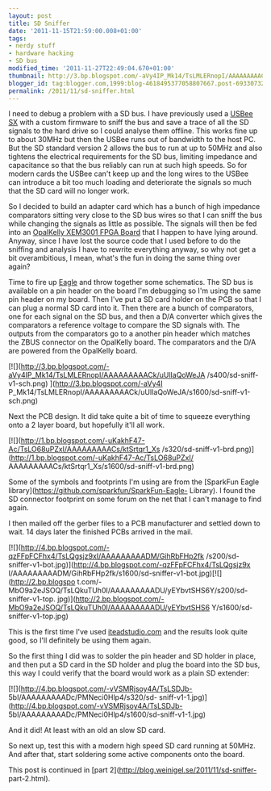 ```yaml
---
layout: post
title: SD Sniffer
date: '2011-11-15T21:59:00.008+01:00'
tags:
- nerdy stuff
- hardware hacking
- SD bus
modified_time: '2011-11-27T22:49:04.670+01:00'
thumbnail: http://3.bp.blogspot.com/-aVy4IP_Mk14/TsLMLERnopI/AAAAAAAAACk/uUlIaQoWeJA/s72-c/sd-sniff-v1-sch.png
blogger_id: tag:blogger.com,1999:blog-4618495377058807667.post-6933073284981773926
permalink: /2011/11/sd-sniffer.html
---
```


I need to debug a problem with a SD bus.  I have previously used a
[USBee SX](http://www.usbee.com/sx.html) with a custom firmware to
sniff the bus and save a trace of all the SD signals to the hard drive
so I could analyse them offline.  This works fine up to about 30MHz
but then the USBee runs out of bandwidth to the host PC.  But the SD
standard version 2 allows the bus to run at up to 50MHz and also
tightens the electrical requirements for the SD bus, limiting
impedance and capacitance so that the bus reliably can run at such
high speeds.  So for modern cards the USBee can't keep up and the long
wires to the USBee can introduce a bit too much loading and
deteriorate the signals so much that the SD card will no longer work.

So I decided to build an adapter card which has a bunch of high
impedance comparators sitting very close to the SD bus wires so that I
can sniff the bus while changing the signals as little as possible.
The signals will then be fed into an [OpalKelly XEM3001 FPGA
Board](http://www.opalkelly.com/products/xem3001/) that I happen to
have lying around.  Anyway, since I have lost the source code that I
used before to do the sniffing and analysis I have to rewrite
everything anyway, so why not get a bit overambitious, I mean, what's
the fun in doing the same thing over again?

Time to fire up [Eagle](http://www.cadsoftusa.com/) and throw together
some schematics.  The SD bus is available on a pin header on the board
I'm debugging so I'm using the same pin header on my board.  Then I've
put a SD card holder on the PCB so that I can plug a normal SD card
into it.  Then there are a bunch of comparators, one for each signal
on the SD bus, and then a D/A converter which gives the comparators a
reference voltage to compare the SD signals with.  The outputs from
the comparators go to a another pin header which matches the ZBUS
connector on the OpalKelly board.  The comparators and the D/A are
powered from the OpalKelly board.

[![](http://3.bp.blogspot.com/-aVy4IP_Mk14/TsLMLERnopI/AAAAAAAAACk/uUlIaQoWeJA
/s400/sd-sniff-v1-sch.png) ](http://3.bp.blogspot.com/-aVy4I
P_Mk14/TsLMLERnopI/AAAAAAAAACk/uUlIaQoWeJA/s1600/sd-sniff-v1-sch.png)

Next the PCB design.  It did take quite a bit of time to squeeze
everything onto a 2 layer board, but hopefully it'll all work.

[![](http://1.bp.blogspot.com/-uKakhF47-Ac/TsLO68uPZxI/AAAAAAAAACs/ktSrtqr1_Xs
/s320/sd-sniff-v1-brd.png)](http://1.bp.blogspot.com/-uKakhF47-Ac/TsLO68uPZxI/
AAAAAAAAACs/ktSrtqr1_Xs/s1600/sd-sniff-v1-brd.png)

Some of the symbols and footprints I'm using are from the [SparkFun
Eagle library](https://github.com/sparkfun/SparkFun-Eagle- Library).
I found the SD connector footprint on some forum on the net that I
can't manage to find again.

I then mailed off the gerber files to a PCB manufacturer and settled
down to wait.  14 days later the finished PCBs arrived in the mail.

[![](http://4.bp.blogspot.com/-qzFFpFCFhx4/TsLQgsjz9xI/AAAAAAAAADM/GihRbFHp2fk
/s200/sd-sniffer-v1-bot.jpg)](http://4.bp.blogspot.com/-qzFFpFCFhx4/TsLQgsjz9x
I/AAAAAAAAADM/GihRbFHp2fk/s1600/sd-sniffer-v1-bot.jpg)[![](http://2.bp.blogspo
t.com/-MbO9a2eJSOQ/TsLQkuTUh0I/AAAAAAAAADU/yEYbvtSHS6Y/s200/sd-sniffer-v1-top.
jpg)](http://2.bp.blogspot.com/-MbO9a2eJSOQ/TsLQkuTUh0I/AAAAAAAAADU/yEYbvtSHS6
Y/s1600/sd-sniffer-v1-top.jpg)

This is the first time I've used
[iteadstudio.com](http://iteadstudio.com/) and the results look quite
good, so I'll definitely be using them again.

So the first thing I did was to solder the pin header and SD holder in
place, and then put a SD card in the SD holder and plug the board into
the SD bus, this way I could verify that the board would work as a
plain SD extender:

[![](http://4.bp.blogspot.com/-vVSMRjsoy4A/TsLSDJb-
5bI/AAAAAAAAADc/PMNeci0Hlp4/s320/sd-
sniff-v1-1.jpg)](http://4.bp.blogspot.com/-vVSMRjsoy4A/TsLSDJb-
5bI/AAAAAAAAADc/PMNeci0Hlp4/s1600/sd-sniff-v1-1.jpg)

And it did!  At least with an old an slow SD card.

So next up, test this with a modern high speed SD card running at
50MHz.  And after that, start soldering some active components onto
the board.

This post is continued in [part 2](http://blog.weinigel.se/2011/11/sd-sniffer-
part-2.html).

